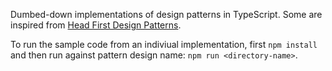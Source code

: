 Dumbed-down implementations of design patterns in TypeScript. Some are inspired from [Head First Design Patterns](http://shop.oreilly.com/product/9780596007126.do).

To run the sample code from an indiviual implementation, first `npm install` and then run against pattern design name: `npm run <directory-name>`. 
